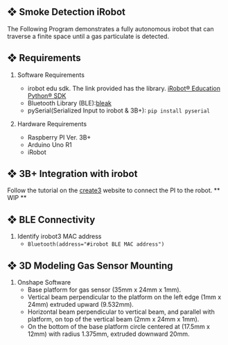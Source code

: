 ## ❖ Smoke Detection iRobot

The Following Program demonstrates a fully autonomous irobot that can traverse a finite space until a gas particulate is detected. 

## ❖ Requirements
1. Software Requirements
   - irobot edu sdk. The link provided has the library. [iRobot® Education Python® SDK](https://github.com/iRobotEducation/irobot-edu-python-sdk?tab=readme-ov-file#iroboteducation-python-sdk)
   - Bluetooth Library (BLE):[bleak](https://bleak.readthedocs.io/en/latest/)
   - pySerial(Serialized Input to irobot & 3B+): `pip install pyserial`

2. Hardware Requirements
   - Raspberry PI Ver. 3B+
   - Arduino Uno R1
   - iRobot

## ❖ 3B+ Integration with irobot

Follow the tutorial on the [create3](https://edu.irobot.com/learning-library/connect-create-3-to-raspberry-pi) website to connect the PI to the robot.
**
WIP
**

## ❖ BLE Connectivity
1. Identify irobot3 MAC address
   - `Bluetooth(address="#irobot BLE MAC address")`
  
## ❖ 3D Modeling Gas Sensor Mounting
1. Onshape Software
   - Base platform for gas sensor (35mm x 24mm x 1mm).
   - Vertical beam perpendicular to the platform on the left edge (1mm x 24mm) extruded upward (9.532mm).
   - Horizontal beam perpendicular to vertical beam, and parallel with platform, on top of the vertical beam (2mm x 24mm x 1mm).
   - On the bottom of the base platform circle centered at (17.5mm x 12mm) with radius 1.375mm, extruded downward 20mm.
